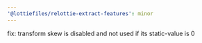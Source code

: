 ```yaml
---
'@lottiefiles/relottie-extract-features': minor
---
```


fix: transform skew is disabled and not used if its static-value is 0
